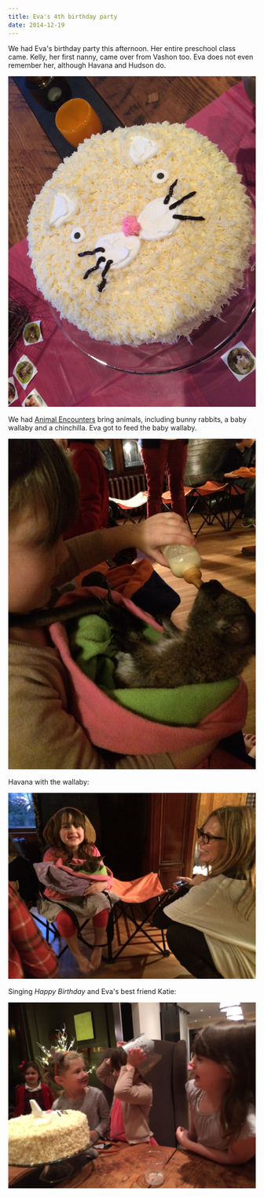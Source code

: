 ```yaml
---
title: Eva's 4th birthday party
date: 2014-12-19
---
```


We had Eva's birthday party this afternoon. Her entire preschool class came. Kelly, her first nanny, came over from Vashon too. Eva does not even remember her, although Havana and Hudson do.

![](/img/IMG_5076.jpg)

We had [Animal Encounters](http://www.animalencounters.com) bring animals, including bunny rabbits, a baby wallaby and a chinchilla. Eva got to feed the baby wallaby.

![](/img/IMG_5107.jpg)

Havana with the wallaby:

![](/img/IMG_5096.jpg)

Singing *Happy Birthday* and Eva's best friend Katie:

![](/img/IMG_5112.jpg)
